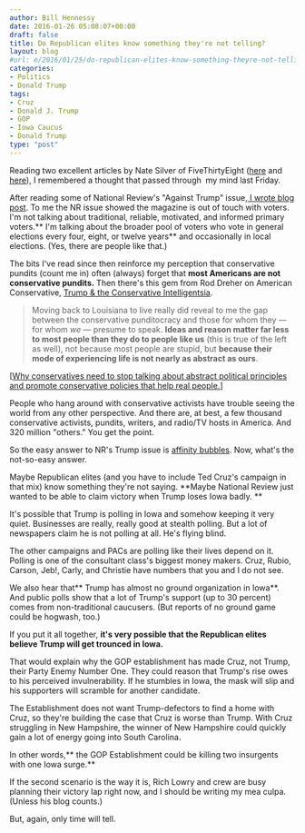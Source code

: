 ```yaml
---
author: Bill Hennessy
date: 2016-01-26 05:08:07+00:00
draft: false
title: Do Republican elites know something they're not telling?
layout: blog
#url: e/2016/01/25/do-republican-elites-know-something-theyre-not-telling/
categories:
- Politics
- Donald Trump
tags:
- Cruz
- Donald J. Trump
- GOP
- Iowa Caucus
- Donald Trump
type: "post"
---
```


Reading two excellent articles by Nate Silver of FiveThirtyEight ([here](https://fivethirtyeight.com/features/one-big-reason-to-be-less-skeptical-of-trump/) and [here](https://fivethirtyeight.com/features/one-big-reason-to-be-less-skeptical-of-trump/)), I remembered a thought that passed through  my mind last Friday.

After reading some of National Review's "Against Trump" issue,[ I wrote blog post](https://hennessysview.com/2016/01/22/trumps-conservative-critics-dont-get-it/). To me the NR issue showed the magazine is out of touch with voters. I'm not talking about traditional, reliable, motivated, and informed primary voters.** I'm talking about the broader pool of voters who vote in general elections every four, eight, or twelve years** and occasionally in local elections. (Yes, there are people like that.)

The bits I've read since then reinforce my perception that conservative pundits (count me in) often (always) forget that **most Americans are not conservative pundits.** Then there's this gem from Rod Dreher on American Conservative, [Trump & the Conservative Intelligentsia](https://www.theamericanconservative.com/dreher/trump-conservative-intelligentsia/).



> Moving back to Louisiana to live really did reveal to me the gap between the conservative punditocracy and those for whom they — for whom _we_ — presume to speak. **Ideas and reason matter far less to most people than they do to people like us** (this is true of the left as well), not because most people are stupid, but **because their mode of experiencing life is not nearly as abstract as ours**.



[[Why conservatives need to stop talking about abstract political principles and promote conservative policies that help real people.](https://hennessysview.com/2015/09/09/why-welfare-reform-must-continue/)]

People who hang around with conservative activists have trouble seeing the world from any other perspective. And there are, at best, a few thousand conservative activists, pundits, writers, and radio/TV hosts in America. And 320 million "others." You get the point.

So the easy answer to NR's Trump issue is [affinity bubbles](https://hennessysview.com/2013/03/07/why-being-wrong-can-be-the-best-policy/). Now, what's the not-so-easy answer.

Maybe Republican elites (and you have to include Ted Cruz's campaign in that mix) know something they're not saying. **Maybe National Review just wanted to be able to claim victory when Trump loses Iowa badly. **

It's possible that Trump is polling in Iowa and somehow keeping it very quiet. Businesses are really, really good at stealth polling. But a lot of newspapers claim he is not polling at all. He's flying blind.

The other campaigns and PACs are polling like their lives depend on it. Polling is one of the consultant class's biggest money makers. Cruz, Rubio, Carson, Jeb!, Carly, and Christie have numbers that you and I do not see.

We also hear that** Trump has almost no ground organization in Iowa**. And public polls show that a lot of Trump's support (up to 30 percent) comes from non-traditional caucusers. (But reports of no ground game could be hogwash, too.)

If you put it all together, **it's very possible that the Republican elites believe Trump will get trounced in Iowa.**

That would explain why the GOP establishment has made Cruz, not Trump, their Party Enemy Number One. They could reason that Trump's rise owes to his perceived invulnerability. If he stumbles in Iowa, the mask will slip and his supporters will scramble for another candidate.

The Establishment does not want Trump-defectors to find a home with Cruz, so they're building the case that Cruz is worse than Trump. With Cruz struggling in New Hampshire, the winner of New Hampshire could quickly gain a lot of energy going into South Carolina.

In other words,** the GOP Establishment could be killing two insurgents with one Iowa surge.**

If the second scenario is the way it is, Rich Lowry and crew are busy planning their victory lap right now, and I should be writing my mea culpa. (Unless his blog counts.)

But, again, only time will tell.
